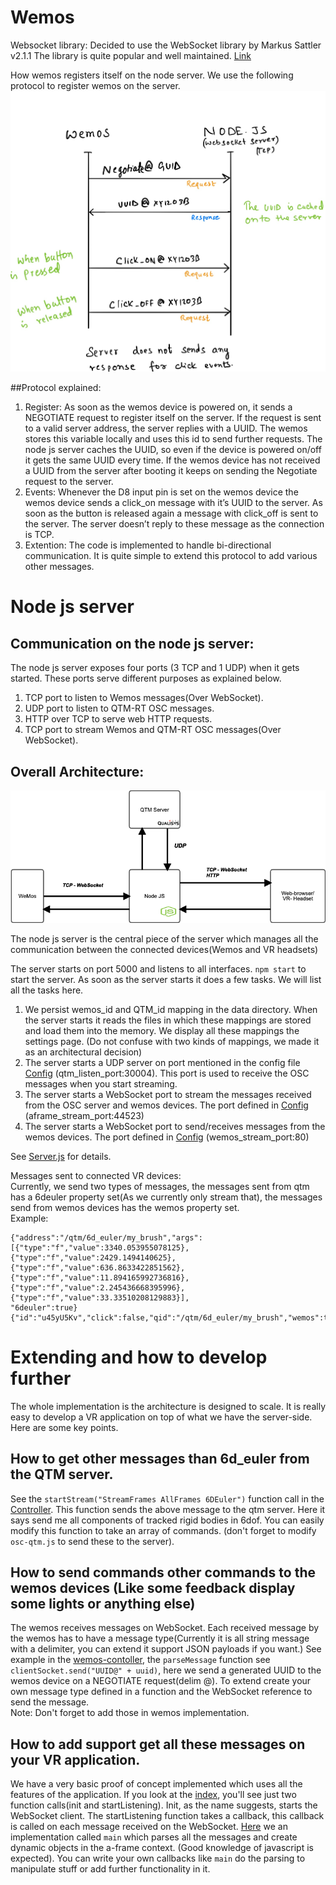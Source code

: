 # Wemos
Websocket library: Decided to use the WebSocket library by Markus Sattler v2.1.1 The library is quite popular and well maintained. [Link](https://github.com/Links2004/arduinoWebSockets)

How wemos registers itself on the node server. We use the following protocol to register wemos on the server. 
![Wemos-Arch](./wemos-arch.png)

##Protocol explained:
1. Register: As soon as the wemos device is powered on, it sends a NEGOTIATE request to register itself on the server. If the request is sent to a valid server address, the server replies with a UUID. The wemos stores this variable locally and uses this id to send further requests. The node js server caches the UUID, so even if the device is powered on/off it gets the same UUID every time. If the wemos device has not received a UUID from the server after booting it keeps on sending the Negotiate request to the server. 
2. Events: Whenever the D8 input pin is set on the wemos device the wemos device sends a click_on message with it’s UUID to the server. As soon as the button is released again a message with click_off is sent to the server. The server doesn’t reply to these message as the connection is TCP. 
3. Extention: The code is implemented to handle bi-directional communication. It is quite simple to extend this protocol to add various other messages. 

# Node js server
## Communication on the node js server:
The node js server exposes four ports (3 TCP and 1 UDP) when it gets started. These ports serve different purposes as explained below. 
1. TCP port to listen to Wemos messages(Over WebSocket).
2. UDP port to listen to QTM-RT OSC messages.
3. HTTP over TCP to serve web HTTP requests.
4. TCP port to stream Wemos and QTM-RT OSC messages(Over WebSocket).


## Overall Architecture:
![Node js Architecture](./node-js-arch.png)  

The node js server is the central piece of the server which manages all the communication between the connected devices(Wemos and VR headsets)  
 
The server starts on port 5000 and listens to all interfaces. `npm start` to start the server. As soon as the server starts it does a few tasks. We will list all the tasks here.  
1. We persist wemos_id and QTM_id mapping in the data directory. When the server starts it reads the files in which these mappings are stored and load them into the memory. We display all these mappings the settings page. (Do not confuse with two kinds of mappings, we made it as an architectural decision)  
2. The server starts a UDP server on port mentioned in the config file [Config](./config/ServerConfig.js) (qtm_listen_port:30004).
This port is used to receive the OSC messages when you start streaming.  
3. The server starts a WebSocket port to stream the messages received from the OSC server and wemos devices. The port defined in [Config](./config/ServerConfig.js) (aframe_stream_port:44523)  
4. The server starts a WebSocket port to send/receives messages from the wemos devices. The port defined in [Config](./config/ServerConfig.js) (wemos_stream_port:80)  

See [Server.js](./server.js) for details.  

Messages sent to connected VR devices:  
Currently, we send two types of messages, the messages sent from qtm has a 6deuler property set(As we currently only stream that), the messages send from wemos devices has the wemos property set.  
Example:  
```
{"address":"/qtm/6d_euler/my_brush","args":[{"type":"f","value":3340.053955078125},
{"type":"f","value":2429.1494140625},{"type":"f","value":636.8633422851562},{"type":"f","value":11.894165992736816},
{"type":"f","value":2.245436668395996},{"type":"f","value":33.33510208129883}],
"6deuler":true}
{"id":"u45yU5Kv","click":false,"qid":"/qtm/6d_euler/my_brush","wemos":true}
```  

# Extending and how to develop further  
The whole implementation is the architecture is designed to scale. It is really easy to develop a VR application on top of what we have the server-side. Here are some key points.  

## How to get other messages than 6d_euler from the QTM server.  
See the `startStream("StreamFrames AllFrames 6DEuler")` function call in the [Controller](./src/controller/controller.js). This function sends the above message to the qtm server. Here it says send me all components of tracked rigid bodies in 6dof. You can easily modify this function to take an array of commands. (don't forget to modify `osc-qtm.js` to send these to the server).  

## How to send commands other commands to the wemos devices (Like some feedback display some lights or anything else)
The wemos receives messages on WebSocket. Each received message by the wemos has to have a message type(Currently it is all string message with a delimiter, you can extend it support JSON payloads if you want.) See example in the [wemos-contoller](./src/controller/wemos-wss.js), the `parseMessage` function see `clientSocket.send("UUID@" + uuid)`, here we send a generated UUID to the wemos device on a NEGOTIATE request(delim @).
To extend create your own message type defined in a function and the WebSocket reference to send the message.  
Note: Don't forget to add those in wemos implementation.  

## How to add support get all these messages on your VR application.  
We have a very basic proof of concept implemented which uses all the features of the application. If you look at the [index](./a-frame/index.html), you'll see just two function calls(init and startListening). Init, as the name suggests, starts the WebSocket client. The startListening function takes a callback, this callback is called on each message received on the WebSocket. [Here](./src/a-frame/AFrame-Client.js) we an implementation called `main` which parses all the messages and create dynamic objects in the a-frame context. (Good knowledge of javascript is expected). You can write your own callbacks like `main` do the parsing to manipulate stuff or add further functionality in it.  
